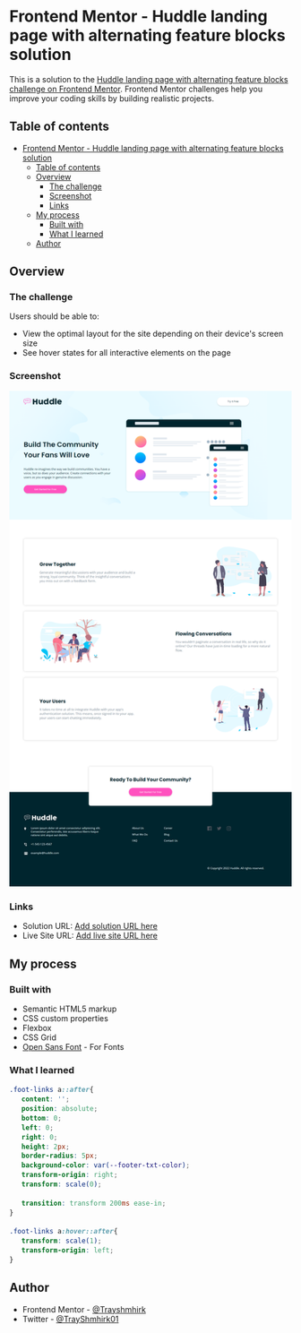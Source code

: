 # Frontend Mentor - Huddle landing page with alternating feature blocks solution

This is a solution to the [Huddle landing page with alternating feature blocks challenge on Frontend Mentor](https://www.frontendmentor.io/challenges/huddle-landing-page-with-alternating-feature-blocks-5ca5f5981e82137ec91a5100). Frontend Mentor challenges help you improve your coding skills by building realistic projects. 

## Table of contents

- [Frontend Mentor - Huddle landing page with alternating feature blocks solution](#frontend-mentor---huddle-landing-page-with-alternating-feature-blocks-solution)
  - [Table of contents](#table-of-contents)
  - [Overview](#overview)
    - [The challenge](#the-challenge)
    - [Screenshot](#screenshot)
    - [Links](#links)
  - [My process](#my-process)
    - [Built with](#built-with)
    - [What I learned](#what-i-learned)
  - [Author](#author)


## Overview

### The challenge

Users should be able to:

- View the optimal layout for the site depending on their device's screen size
- See hover states for all interactive elements on the page

### Screenshot

![](./images/screencapture-127-0-0-1-5500-index-html-2023-09-14-02_15_11.png)


### Links

- Solution URL: [Add solution URL here](https://your-solution-url.com)
- Live Site URL: [Add live site URL here](https://your-live-site-url.com)


## My process

### Built with

- Semantic HTML5 markup
- CSS custom properties
- Flexbox
- CSS Grid
- [Open Sans Font](https://fonts.googleapis.com/css2?family=Open+Sans:wght@400;600;700&display=swap) - For Fonts

### What I learned

```css
.foot-links a::after{
   content: '';
   position: absolute;
   bottom: 0;
   left: 0;
   right: 0;
   height: 2px;
   border-radius: 5px;
   background-color: var(--footer-txt-color);
   transform-origin: right;
   transform: scale(0);

   transition: transform 200ms ease-in;
}

.foot-links a:hover::after{
   transform: scale(1);
   transform-origin: left;
}
```


## Author

- Frontend Mentor - [@Trayshmhirk](https://www.frontendmentor.io/profile/Trayshmhirk)
- Twitter - [@TrayShmhirk01](https://www.twitter.com/TrayShmhirk01)
